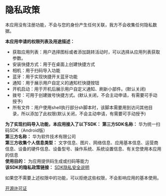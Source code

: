 # 隐私政策

本应用没有注册功能，不会与您的身份产生任何关联，我方不会收集任何隐私数据。

**本应用申请的权限列表及用途描述：**
- 获取应用列表：用户选择图标或者添加跳转活动时，可以选择从应用列表获取参数。
- 安装快捷方式：用于在桌面上创建快捷方式
- 相机：用于扫码导入功能
- 蓝牙：用于实现快捷开关蓝牙功能
- 通知：用于展示用户自定义的通知栏快捷按钮
- 开机启动：用于开机后展示用户自定义通知、刷新小部件。(默认关闭)
- 拨号：可用于创建拨号快捷方式。(默认关闭，不会主动申请，有需要可手动授予)
- 所有文件：用户使用shell执行部分sh脚本时，该脚本需要用到访问其他目录，所以添加了此权限(默认关闭，不会主动申请，有需要可手动授予)

**为了实现扫码导入功能，本应用接入了以下SDK：**
**第三方SDK名称：** 华为统一扫码SDK（Android版）<br>
**第三方名称：** 华为软件技术有限公司<br>
**第三方收集个人信息类型：** 文字信息、图片、网络信息、应用基本信息、运营商信息、设备的硬件信息、设备型号、操作系统、系统设置信息、有关您使用本应用的信息<br>
**使用目的：** 为应用提供码生成或扫码等能力<br>
**该SDK的隐私政策链接：** [SDK隐私安全说明](https://developer.huawei.com/consumer/cn/doc/development/HMSCore-Guides/sdk-data-security-0000001050043971)

如果您不需要上述权限中的功能，可以拒绝这些权限，不会影响应用的基本使用。

[开源许可证](licenses)